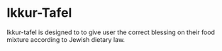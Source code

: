 # Ikkur-Tafel
Ikkur-tafel is designed to to give user the correct blessing on their food mixture according to Jewish dietary law. 
